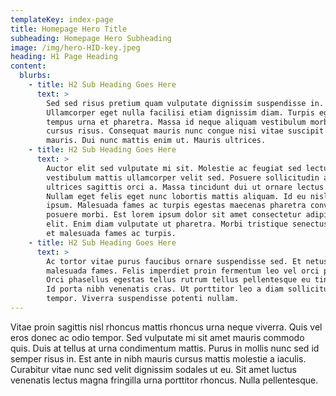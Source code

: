 ```yaml
---
templateKey: index-page
title: Homepage Hero Title
subheading: Homepage Hero Subheading
image: /img/hero-HID-key.jpeg
heading: H1 Page Heading
content:
  blurbs:
    - title: H2 Sub Heading Goes Here
      text: >
        Sed sed risus pretium quam vulputate dignissim suspendisse in.
        Ullamcorper eget nulla facilisi etiam dignissim diam. Turpis egestas sed
        tempus urna et pharetra. Massa id neque aliquam vestibulum morbi blandit
        cursus risus. Consequat mauris nunc congue nisi vitae suscipit tellus
        mauris. Dui nunc mattis enim ut. Mauris ultrices.
    - title: H2 Sub Heading Goes Here
      text: >
        Auctor elit sed vulputate mi sit. Molestie ac feugiat sed lectus
        vestibulum mattis ullamcorper velit sed. Posuere sollicitudin aliquam
        ultrices sagittis orci a. Massa tincidunt dui ut ornare lectus sit.
        Nullam eget felis eget nunc lobortis mattis aliquam. Id eu nisl nunc mi
        ipsum. Malesuada fames ac turpis egestas maecenas pharetra convallis
        posuere morbi. Est lorem ipsum dolor sit amet consectetur adipiscing
        elit. Enim diam vulputate ut pharetra. Morbi tristique senectus et netus
        et malesuada fames ac turpis. 
    - title: H2 Sub Heading Goes Here
      text: >
        Ac tortor vitae purus faucibus ornare suspendisse sed. Et netus et
        malesuada fames. Felis imperdiet proin fermentum leo vel orci porta.
        Orci phasellus egestas tellus rutrum tellus pellentesque eu tincidunt.
        Id porta nibh venenatis cras. Ut porttitor leo a diam sollicitudin
        tempor. Viverra suspendisse potenti nullam.
---
```

Vitae proin sagittis nisl rhoncus mattis rhoncus urna neque viverra. Quis vel eros donec ac odio tempor. Sed vulputate mi sit amet mauris commodo quis. Duis at tellus at urna condimentum mattis. Purus in mollis nunc sed id semper risus in. Est ante in nibh mauris cursus mattis molestie a iaculis. Curabitur vitae nunc sed velit dignissim sodales ut eu. Sit amet luctus venenatis lectus magna fringilla urna porttitor rhoncus. Nulla pellentesque.